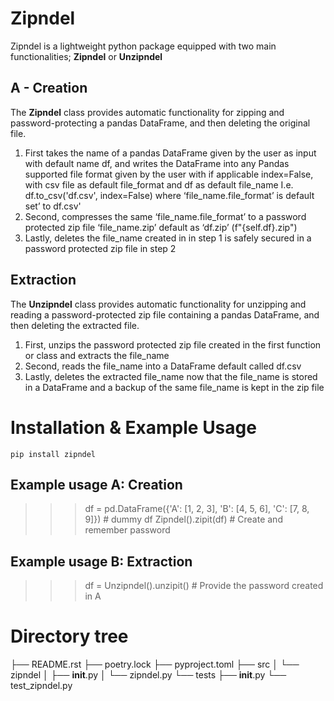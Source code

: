 # Zipndel

Zipndel is a lightweight python package equipped with two main functionalities; **Zipndel** or **Unzipndel**

## A - Creation
The **Zipndel** class provides automatic functionality for zipping and password-protecting a pandas DataFrame, and then deleting the original file.
1. First takes the name of a pandas DataFrame given by the user as input with default name df, and writes the DataFrame into any Pandas supported file format given by the user with if applicable index=False, with csv file as default file_format and df as default file_name I.e. df.to_csv('df.csv', index=False) where ‘file_name.file_format’ is default set’ to df.csv' 
2. Second, compresses the same ‘file_name.file_format’ to a password protected zip file ‘file_name.zip’ default as ‘df.zip’ (f"{self.df}.zip")
3. Lastly, deletes the file_name created in in step 1 is safely secured in a password protected zip file in step 2

## Extraction
The **Unzipndel** class provides automatic functionality for unzipping and reading a password-protected zip file containing a pandas DataFrame, and then deleting the extracted file.
1. First, unzips the password protected zip file created in the first function or class and extracts the file_name
2. Second, reads the file_name into a DataFrame default called df.csv
3. Lastly, deletes the extracted file_name now that the file_name is stored in a DataFrame and a backup of the same file_name is kept in the zip file

# Installation & Example Usage
`pip install zipndel`

## Example usage A: Creation
>>> df = pd.DataFrame({'A': [1, 2, 3], 'B': [4, 5, 6], 'C': [7, 8, 9]}) # dummy df
>>> Zipndel().zipit(df) # Create and remember password

## Example usage B: Extraction
>>> df = Unzipndel().unzipit() # Provide the password created in A 


# Directory tree
├── README.rst
├── poetry.lock
├── pyproject.toml
├── src
│   └── zipndel
│       ├── __init__.py
│       └── zipndel.py
└── tests
    ├── __init__.py
    └── test_zipndel.py
    
